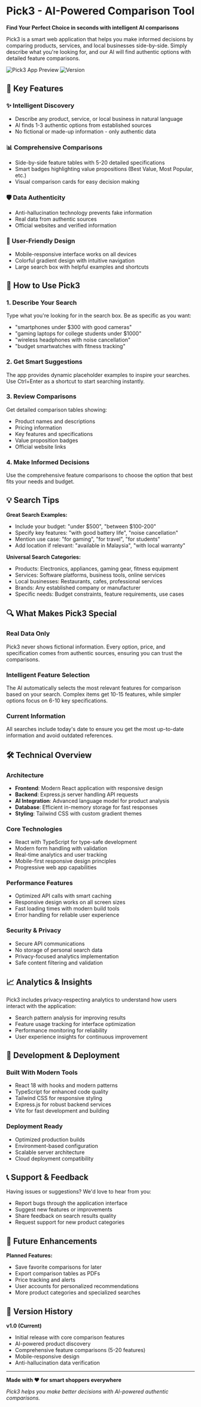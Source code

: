 # Pick3 - AI-Powered Comparison Tool

**Find Your Perfect Choice in seconds with intelligent AI comparisons**

Pick3 is a smart web application that helps you make informed decisions by comparing products, services, and local businesses side-by-side. Simply describe what you're looking for, and our AI will find authentic options with detailed feature comparisons.

![Pick3 App Preview](https://img.shields.io/badge/Status-Live-brightgreen) ![Version](https://img.shields.io/badge/Version-1.0-blue)

## 🌟 Key Features

### ✨ **Intelligent Discovery**
- Describe any product, service, or local business in natural language
- AI finds 1-3 authentic options from established sources
- No fictional or made-up information - only authentic data

### 📊 **Comprehensive Comparisons**
- Side-by-side feature tables with 5-20 detailed specifications
- Smart badges highlighting value propositions (Best Value, Most Popular, etc.)
- Visual comparison cards for easy decision making

### 🛡️ **Data Authenticity**
- Anti-hallucination technology prevents fake information
- Real data from authentic sources
- Official websites and verified information

### 📱 **User-Friendly Design**
- Mobile-responsive interface works on all devices
- Colorful gradient design with intuitive navigation
- Large search box with helpful examples and shortcuts

## 🚀 How to Use Pick3

### 1. **Describe Your Search**
Type what you're looking for in the search box. Be as specific as you want:
- "smartphones under $300 with good cameras"
- "gaming laptops for college students under $1000"
- "wireless headphones with noise cancellation"
- "budget smartwatches with fitness tracking"

### 2. **Get Smart Suggestions**
The app provides dynamic placeholder examples to inspire your searches. Use Ctrl+Enter as a shortcut to start searching instantly.

### 3. **Review Comparisons**
Get detailed comparison tables showing:
- Product names and descriptions
- Pricing information
- Key features and specifications
- Value proposition badges
- Official website links

### 4. **Make Informed Decisions**
Use the comprehensive feature comparisons to choose the option that best fits your needs and budget.

## 💡 Search Tips

**Great Search Examples:**
- Include your budget: "under $500", "between $100-200"
- Specify key features: "with good battery life", "noise cancellation"
- Mention use case: "for gaming", "for travel", "for students"
- Add location if relevant: "available in Malaysia", "with local warranty"

**Universal Search Categories:**
- Products: Electronics, appliances, gaming gear, fitness equipment
- Services: Software platforms, business tools, online services
- Local businesses: Restaurants, cafes, professional services
- Brands: Any established company or manufacturer
- Specific needs: Budget constraints, feature requirements, use cases

## 🔍 What Makes Pick3 Special

### **Real Data Only**
Pick3 never shows fictional information. Every option, price, and specification comes from authentic sources, ensuring you can trust the comparisons.

### **Intelligent Feature Selection**
The AI automatically selects the most relevant features for comparison based on your search. Complex items get 10-15 features, while simpler options focus on 6-10 key specifications.

### **Current Information**
All searches include today's date to ensure you get the most up-to-date information and avoid outdated references.

## 🛠️ Technical Overview

### **Architecture**
- **Frontend**: Modern React application with responsive design
- **Backend**: Express.js server handling API requests
- **AI Integration**: Advanced language model for product analysis
- **Database**: Efficient in-memory storage for fast responses
- **Styling**: Tailwind CSS with custom gradient themes

### **Core Technologies**
- React with TypeScript for type-safe development
- Modern form handling with validation
- Real-time analytics and user tracking
- Mobile-first responsive design principles
- Progressive web app capabilities

### **Performance Features**
- Optimized API calls with smart caching
- Responsive design works on all screen sizes
- Fast loading times with modern build tools
- Error handling for reliable user experience

### **Security & Privacy**
- Secure API communications
- No storage of personal search data
- Privacy-focused analytics implementation
- Safe content filtering and validation

## 📈 Analytics & Insights

Pick3 includes privacy-respecting analytics to understand how users interact with the application:
- Search pattern analysis for improving results
- Feature usage tracking for interface optimization
- Performance monitoring for reliability
- User experience insights for continuous improvement

## 🔧 Development & Deployment

### **Built With Modern Tools**
- React 18 with hooks and modern patterns
- TypeScript for enhanced code quality
- Tailwind CSS for responsive styling
- Express.js for robust backend services
- Vite for fast development and building

### **Deployment Ready**
- Optimized production builds
- Environment-based configuration
- Scalable server architecture
- Cloud deployment compatibility

## 📞 Support & Feedback

Having issues or suggestions? We'd love to hear from you:
- Report bugs through the application interface
- Suggest new features or improvements
- Share feedback on search results quality
- Request support for new product categories

## 🎯 Future Enhancements

**Planned Features:**
- Save favorite comparisons for later
- Export comparison tables as PDFs
- Price tracking and alerts
- User accounts for personalized recommendations
- More product categories and specialized searches

## 📝 Version History

**v1.0 (Current)**
- Initial release with core comparison features
- AI-powered product discovery
- Comprehensive feature comparisons (5-20 features)
- Mobile-responsive design
- Anti-hallucination data verification

---

**Made with ❤️ for smart shoppers everywhere**

*Pick3 helps you make better decisions with AI-powered authentic comparisons.*